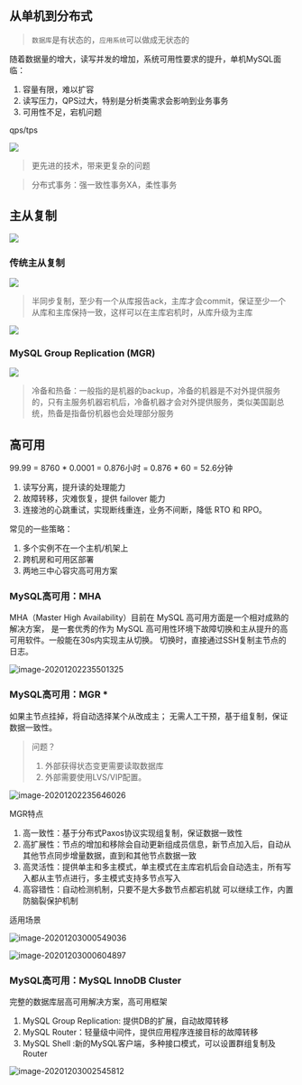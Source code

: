 
## 从单机到分布式

> `数据库`是有状态的，`应用系统`可以做成无状态的

随着数据量的增大，读写并发的增加，系统可用性要求的提升，单机MySQL面临：
1. 容量有限，难以扩容
2. 读写压力，QPS过大，特别是分析类需求会影响到业务事务
3. 可用性不足，宕机问题

qps/tps

![](pic/20201130214525.png)

> 更先进的技术，带来更复杂的问题

> 分布式事务：强一致性事务XA，柔性事务


## 主从复制

![](pic/20201130221959.png)


### 传统主从复制

![](pic/20201130223044.png)


> 半同步复制，至少有一个从库报告ack，主库才会commit，保证至少一个从库和主库保持一致，这样可以在主库宕机时，从库升级为主库

![](pic/20201130223304.png)


### MySQL Group Replication (MGR)

![](pic/20201130223836.png)


> 冷备和热备：一般指的是机器的backup，冷备的机器是不对外提供服务的，只有主服务机器宕机后，冷备机器才会对外提供服务，类似美国副总统，热备是指备份机器也会处理部分服务

## 高可用

99.99 = 8760 * 0.0001 = 0.876小时 = 0.876 * 60 = 52.6分钟

1. 读写分离，提升读的处理能力 
2. 故障转移，灾难恢复，提供 failover 能力
3. 连接池的心跳重试，实现断线重连，业务不间断，降低 RTO 和 RPO。

常见的一些策略： 

1. 多个实例不在一个主机/机架上
2. 跨机房和可用区部署 
3. 两地三中心容灾高可用方案



### MySQL高可用：MHA



MHA（Master High Availability）目前在 MySQL 高可用方面是一个相对成熟的解决方案， 是一套优秀的作为 MySQL 高可用性环境下故障切换和主从提升的高可用软件。一般能在30s内实现主从切换。 切换时，直接通过SSH复制主节点的日志。

![image-20201202235501325](pic/image-20201202235501325.png)



### MySQL高可用：MGR *

如果主节点挂掉，将自动选择某个从改成主； 无需人工干预，基于组复制，保证数据一致性。

>  问题？ 
>
> 1. 外部获得状态变更需要读取数据库
> 2. 外部需要使用LVS/VIP配置。

![image-20201202235646026](pic/image-20201202235646026.png)

MGR特点

1. 高一致性：基于分布式Paxos协议实现组复制，保证数据一致性
2. 高扩展性：节点的增加和移除会自动更新组成员信息，新节点加入后，自动从其他节点同步增量数据，直到和其他节点数据一致
3. 高灵活性：提供单主和多主模式，单主模式在主库宕机后会自动选主，所有写入都从主节点进行，多主模式支持多节点写入
4. 高容错性：自动检测机制，只要不是大多数节点都宕机就 可以继续工作，内置防脑裂保护机制

适用场景

![image-20201203000549036](pic/image-20201203000549036.png)

![image-20201203000604897](pic/image-20201203000604897.png)



### MySQL高可用：MySQL InnoDB Cluster

完整的数据库层高可用解决方案，高可用框架

1. MySQL Group Replication: 提供DB的扩展，自动故障转移
2. MySQL Router：轻量级中间件，提供应用程序连接目标的故障转移
3. MySQL Shell :新的MySQL客户端，多种接口模式，可以设置群组复制及Router

![image-20201203002545812](pic/image-20201203002545812.png)